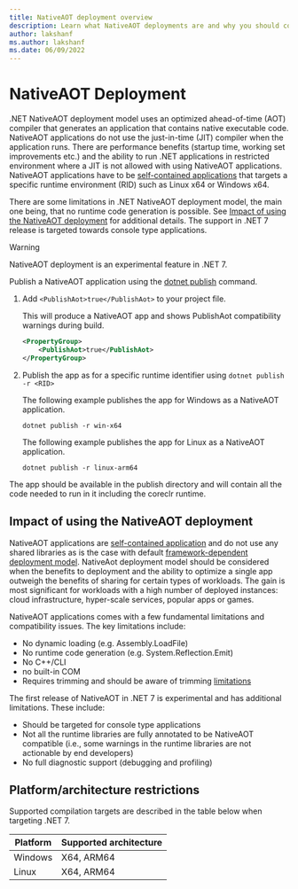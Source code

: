 ```yaml
---
title: NativeAOT deployment overview
description: Learn what NativeAOT deployments are and why you should consider using it as part of the publishing your app with .NET 7 and later.
author: lakshanf
ms.author: lakshanf
ms.date: 06/09/2022
---
```

# NativeAOT Deployment

.NET NativeAOT deployment model uses an optimized ahead-of-time (AOT) compiler that generates an application that contains native executable code. NativeAOT applications do not use the just-in-time (JIT) compiler when the application runs. There are performance benefits (startup time, working set improvements etc.) and the ability to run .NET applications in restricted environment where a JIT is not allowed with using NativeAOT applications. NativeAOT applications have to be [self-contained applications](index.md#publish-self-contained) that targets a specific runtime environment (RID) such as Linux x64 or Windows x64.

There are some limitations in .NET NativeAOT deployment model, the main one being, that no runtime code generation is possible. See [Impact of using the NativeAOT deployment](#impact-of-using-the-nativeaot-deployment) for additional details. The support in .NET 7 release is targeted towards console type applications.

> [!WARNING]
> NativeAOT deployment is an experimental feature in .NET 7.

Publish a NativeAOT application using the [dotnet publish](../../tools/dotnet-publish.md) command.

01. Add `<PublishAot>true</PublishAot>` to your project file.

    This will produce a NativeAOT app and shows PublishAot compatibility warnings during build.

    ```xml
    <PropertyGroup>
        <PublishAot>true</PublishAot>
    </PropertyGroup>
    ```

01. Publish the app as for a specific runtime identifier using `dotnet publish -r <RID>`

    The following example publishes the app for Windows as a NativeAOT application.

    `dotnet publish -r win-x64`

    The following example publishes the app for Linux as a NativeAOT application.

    `dotnet publish -r linux-arm64`

The app should be available in the publish directory and will contain all the code needed to run in it including the coreclr runtime.

## Impact of using the NativeAOT deployment

NativeAOT applications are [self-contained application](index.md#publish-self-contained) and do not use any shared libraries as is the case with default [framework-dependent deployment model](index.md#publish-framework-dependent). NativeAot deployment model should be considered when the benefits to deployment and the ability to optimize a single app outweigh the benefits of sharing for certain types of workloads. The gain is most significant for workloads with a high number of deployed instances: cloud infrastructure, hyper-scale services, popular apps or games.

NativeAOT applications comes with a few fundamental limitations and compatibility issues. The key limitations include:

- No dynamic loading (e.g. Assembly.LoadFile)
- No runtime code generation (e.g. System.Reflection.Emit)
- No C++/CLI
- no built-in COM
- Requires trimming and should be aware of trimming [limitations](trimming/incompatibilities.md)

The first release of NativeAOT in .NET 7 is experimental and has additional limitations. These include:

- Should be targeted for console type applications
- Not all the runtime libraries are fully annotated to be NativeAOT compatible (i.e., some warnings in the runtime libraries are not actionable by end developers)
- No full diagnostic support (debugging and profiling)

## Platform/architecture restrictions

Supported compilation targets are described in the table below when targeting .NET 7.

| Platform | Supported architecture |
| ------------ | --------------------------- |
| Windows  | X64, ARM64 |
| Linux    | X64, ARM64 |
